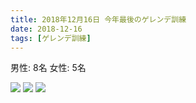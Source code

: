 ```yaml
---
title: 2018年12月16日 今年最後のゲレンデ訓練
date: 2018-12-16
tags: [ゲレンデ訓練]
---
```


男性: 8名
女性: 5名


![](/2018/12/16/20181216/1.JPG)
![](/2018/12/16/20181216/2.JPG)
![](/2018/12/16/20181216/3.JPG)
